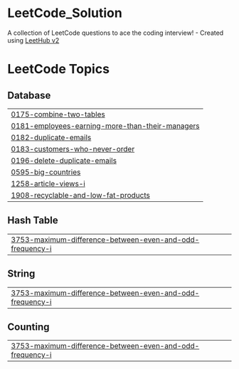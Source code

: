 # LeetCode_Solution
A collection of LeetCode questions to ace the coding interview! - Created using [LeetHub v2](https://github.com/arunbhardwaj/LeetHub-2.0)

<!---LeetCode Topics Start-->
# LeetCode Topics
## Database
|  |
| ------- |
| [0175-combine-two-tables](https://github.com/Ebrahim106/LeetCode_Solution/tree/master/0175-combine-two-tables) |
| [0181-employees-earning-more-than-their-managers](https://github.com/Ebrahim106/LeetCode_Solution/tree/master/0181-employees-earning-more-than-their-managers) |
| [0182-duplicate-emails](https://github.com/Ebrahim106/LeetCode_Solution/tree/master/0182-duplicate-emails) |
| [0183-customers-who-never-order](https://github.com/Ebrahim106/LeetCode_Solution/tree/master/0183-customers-who-never-order) |
| [0196-delete-duplicate-emails](https://github.com/Ebrahim106/LeetCode_Solution/tree/master/0196-delete-duplicate-emails) |
| [0595-big-countries](https://github.com/Ebrahim106/LeetCode_Solution/tree/master/0595-big-countries) |
| [1258-article-views-i](https://github.com/Ebrahim106/LeetCode_Solution/tree/master/1258-article-views-i) |
| [1908-recyclable-and-low-fat-products](https://github.com/Ebrahim106/LeetCode_Solution/tree/master/1908-recyclable-and-low-fat-products) |
## Hash Table
|  |
| ------- |
| [3753-maximum-difference-between-even-and-odd-frequency-i](https://github.com/Ebrahim106/LeetCode_Solution/tree/master/3753-maximum-difference-between-even-and-odd-frequency-i) |
## String
|  |
| ------- |
| [3753-maximum-difference-between-even-and-odd-frequency-i](https://github.com/Ebrahim106/LeetCode_Solution/tree/master/3753-maximum-difference-between-even-and-odd-frequency-i) |
## Counting
|  |
| ------- |
| [3753-maximum-difference-between-even-and-odd-frequency-i](https://github.com/Ebrahim106/LeetCode_Solution/tree/master/3753-maximum-difference-between-even-and-odd-frequency-i) |
<!---LeetCode Topics End-->